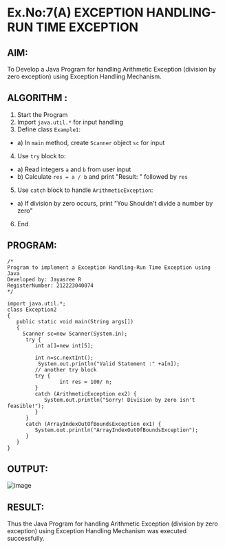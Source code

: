 # Ex.No:7(A)           EXCEPTION HANDLING-RUN TIME EXCEPTION
## AIM:
  To Develop a Java Program for handling Arithmetic Exception (division by zero exception) using Exception Handling Mechanism.

## ALGORITHM :
1.  Start the Program
2.	Import `java.util.*` for input handling
3.	Define class `Example1`:
-	a) In `main` method, create `Scanner` object `sc` for input
4.	Use `try` block to:
-	a) Read integers `a` and `b` from user input
-	b) Calculate `res = a / b` and print "Result: " followed by `res`
5.	Use `catch` block to handle `ArithmeticException`:
-	a) If division by zero occurs, print "You Shouldn't divide a number by zero"
6.	End







## PROGRAM:
 ```
/*
Program to implement a Exception Handling-Run Time Exception using Java
Developed by: Jayasree R
RegisterNumber: 212223040074 
*/
```

```
import java.util.*;
class Exception2 
{
   public static void main(String args[])
   {
     Scanner sc=new Scanner(System.in);
      try {
         int a[]=new int[5];
       
         int n=sc.nextInt();
          System.out.println("Valid Statement :" +a[n]);
         // another try block
         try {
                 int res = 100/ n;
         }
         catch (ArithmeticException ex2) {
            System.out.println("Sorry! Division by zero isn't feasible!");
         }
      }
      catch (ArrayIndexOutOfBoundsException ex1) {
         System.out.println("ArrayIndexOutOfBoundsException");
      }
   }
}

```




## OUTPUT:


![image](https://github.com/user-attachments/assets/92c8ba51-8a70-40bb-bc9f-d7c2571a8ba6)

## RESULT:
Thus the Java Program for handling Arithmetic Exception (division by zero exception) using Exception Handling Mechanism was executed successfully.

